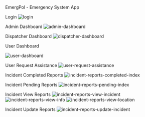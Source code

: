 EmergPol - Emergency System App


Login
![login](https://github.com/JohnmarkEnriquez/emergency-system/assets/46470720/3238a3e3-5874-4b90-959c-a53655e78e9c)


Admin Dashboard
![admin-dashboard](https://github.com/JohnmarkEnriquez/emergency-system/assets/46470720/ba56242a-691b-4857-82b9-41808327baff)


Dispatcher Dashboard
![dispatcher-dashboard](https://github.com/JohnmarkEnriquez/emergency-system/assets/46470720/612eda7a-f2e6-449d-b840-e84670288842)



User Dashboard

![user-dashboard](https://github.com/JohnmarkEnriquez/emergency-system/assets/46470720/becf12c4-0705-48c3-bc41-85f1123a1b45)


User Request Assistance
![user-request-assistance](https://github.com/JohnmarkEnriquez/emergency-system/assets/46470720/8e5f54bb-6549-4811-aab3-849b01cef08d)

Incident Completed Reports
![incident-reports-completed-index](https://github.com/JohnmarkEnriquez/emergency-system/assets/46470720/7922d02b-e57f-42e6-8a7f-4c8f3b5b9280)

Incident Pending Reports
![incident-reports-pending-index](https://github.com/JohnmarkEnriquez/emergency-system/assets/46470720/843941c0-da13-444c-90ca-d9171ddd5124)

Incident View Reports
![incident-reports-view-incident](https://github.com/JohnmarkEnriquez/emergency-system/assets/46470720/7b779078-b7d4-4b03-975e-402078f2b03a)
![incident-reports-view-info](https://github.com/JohnmarkEnriquez/emergency-system/assets/46470720/d83b4dd1-1c22-4d69-b894-fd85633dcdfa)
![incident-reports-view-location](https://github.com/JohnmarkEnriquez/emergency-system/assets/46470720/4d256c6e-dcfc-48ea-8800-b423d86298b3)

Incident Update Reports
![incident-reports-update-incident](https://github.com/JohnmarkEnriquez/emergency-system/assets/46470720/5b6b66fb-3139-44a0-887e-4923daf9bbfb)











